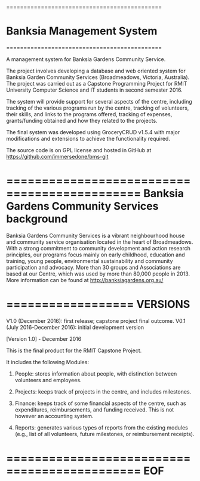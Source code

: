 =============================================
# Banksia Management System
=============================================

A management system for Banksia Gardens Community Service.

The project involves developing a database and web oriented system for Banksia Garden Community Services (Broadmeadows, Victoria, Australia). The project was carried out as a Capstone Programming Project for RMIT University Computer Science and IT students in second semester 2016. 

The system will provide support for several aspects of the centre, including tracking of the various programs run by the centre, tracking of volunteers, their skills, and links to the programs offered, tracking of expenses, grants/funding obtained and how they related to the projects.

The final system was developed using GroceryCRUD v1.5.4 with major modifications and extensions to achieve the functionality required.

The source code is on GPL license and hosted in GitHub at https://github.com/immersedone/bms-git

=============================================
Banksia Gardens Community Services background
=============================================

Banksia Gardens Community Services is a vibrant neighbourhood house and community service organisation located in the heart of Broadmeadows. With a strong commitment to community development and action research principles, our programs focus mainly on early childhood, education and training, young people, environmental sustainability and community participation and advocacy. More than 30 groups and Associations are based at our Centre, which was used by more than 80,000 people in 2013.
More information can be found at http://banksiagardens.org.au/


==================
VERSIONS
==================

V1.0 (December 2016): first release; capstone project final outcome. 
V0.1 (July 2016-December 2016): initial development version 

[Version 1.0] - December 2016

This is the final product for the RMIT Capstone Project.

It includes the following Modules:

1) People: stores information about people, with distinction between volunteers and employees.

2) Projects: keeps track of projects in the centre, and includes milestones.

3) Finance: keeps track of some financial aspects of the centre, such as expenditures, reimbursements, and funding received. This is not however an accounting system.

4) Reports: generates various types of reports from the existing modules (e.g., list of all volunteers, future milestones, or reimbursement receipts).


=============================================
EOF
=============================================
